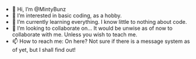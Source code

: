 - 👋 Hi, I’m @MintyBunz
- 👀 I’m interested in basic coding, as a hobby.
- 🌱 I’m currently learning everything. I know little to nothing about code.
- 💞️ I’m looking to collaborate on... It would be unwise as of now to collaborate with me. Unless you wish to teach me.
- 📫 How to reach me: On here? Not sure if there is a message system as of yet, but I shall find out!

<!---
MintyBunz/MintyBunz is a ✨ special ✨ repository because its `README.md` (this file) appears on your GitHub profile.
You can click the Preview link to take a look at your changes.
--->
